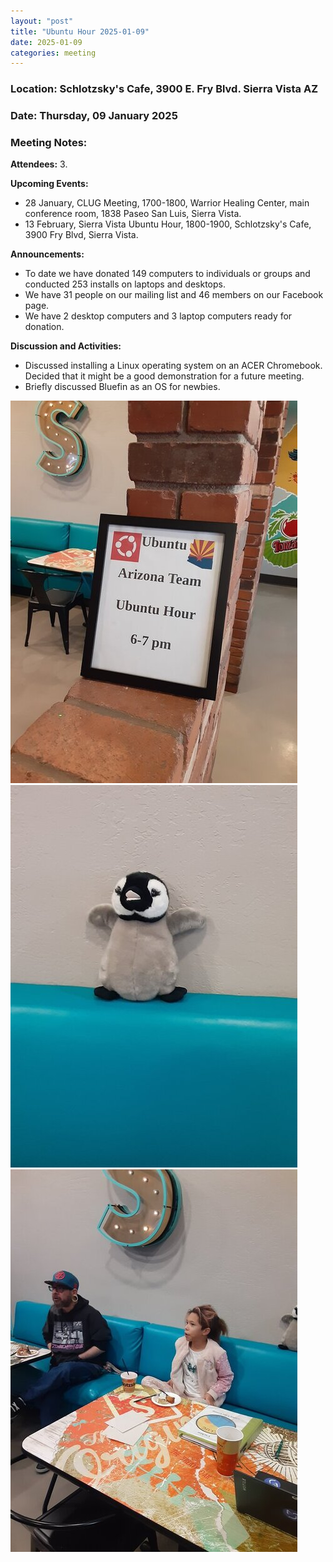 ```yaml
---
layout: "post"
title: "Ubuntu Hour 2025-01-09"
date: 2025-01-09
categories: meeting
---
```


### Location: Schlotzsky's Cafe, 3900 E. Fry Blvd. Sierra Vista AZ

### Date: Thursday, 09 January 2025

### Meeting Notes:

**Attendees:** 3.

**Upcoming Events:**
 * 28 January, CLUG Meeting, 1700-1800, Warrior Healing Center, main conference room, 1838 Paseo San Luis, Sierra Vista.
 * 13 February, Sierra Vista Ubuntu Hour, 1800-1900, Schlotzsky's Cafe, 3900 Fry Blvd, Sierra Vista.
   
**Announcements:**
 * To date we have donated 149 computers to individuals or groups and conducted 253 installs on laptops and desktops.
 * We have 31 people on our mailing list and 46 members on our Facebook page.
 * We have 2 desktop computers and 3 laptop computers ready for donation.

**Discussion and Activities:**
 * Discussed installing a Linux operating system on an ACER Chromebook.  Decided that it might be a good demonstration for a future meeting.
 * Briefly discussed Bluefin as an OS for newbies.

![alt text](https://raw.githubusercontent.com/CochiseLinuxUsersGroup/CochiseLinuxUsersGroup.github.io/master/images2/rsz_sv_ubuntuhour_2025-01-09_1.jpg)
![alt text](https://raw.githubusercontent.com/CochiseLinuxUsersGroup/CochiseLinuxUsersGroup.github.io/master/images2/rsz_sv_ubuntuhour_2025-01-09_2.jpg)
![alt text](https://raw.githubusercontent.com/CochiseLinuxUsersGroup/CochiseLinuxUsersGroup.github.io/master/images2/rsz_sv_ubuntuhour_2025-01-09_3.jpg)
